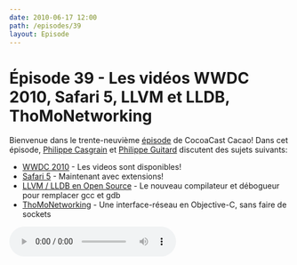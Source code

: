 ```yaml
---
date: 2010-06-17 12:00
path: /episodes/39
layout: Episode
---
```

# Épisode 39 - Les vidéos WWDC 2010, Safari 5, LLVM et LLDB, ThoMoNetworking
<p>Bienvenue dans le trente-neuvième <a href="https://archive.org/download/cacaocast/cacaocast_39.mp3" title="CocoaCast Cacao Episode 39">épisode</a> de CocoaCast Cacao! Dans cet épisode, <a href="http://www.twitter.com/philippec" title="Philippe Casgrain sur Twitter">Philippe Casgrain</a> et <a href="http://www.twitter.com/philippeguitard" title="Philippe Guitard sur Twitter">Philippe Guitard</a> discutent des sujets suivants:</p>
<ul><li><a href="http://developer.apple.com/videos/wwdc/2010/" title="WWDC 2010">WWDC 2010</a> - Les videos sont disponibles!</li>
<li><a href="http://www.apple.com/safari/" title="Safari 5">Safari 5</a> - Maintenant avec extensions!</li>
<li><a href="http://llvm.org/" title="LLVM / LLDB en Open Source">LLVM / LLDB en Open Source</a> - Le nouveau compilateur et débogueur pour remplacer gcc et gdb</li>
<li><a href="http://hci.rwth-aachen.de/thomonet" title="ThoMoNetworking">ThoMoNetworking</a> - Une interface-réseau en Objective-C, sans faire de sockets</li>
</ul>
<p><audio controls><source src="https://archive.org/download/cacaocast/cacaocast_39.mp3" type="audio/mpeg"><source src="https://archive.org/download/cacaocast/cacaocast_39.mp3" type="audio/mp4">Votre navigateur ne supporte pas l'élément audio / Your browser does not support the audio element.</audio></p>

